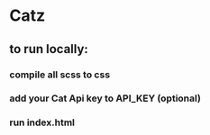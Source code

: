 # Catz

## to run locally:
### compile all scss to css
### add your Cat Api key to API_KEY (optional)
### run index.html